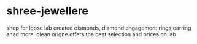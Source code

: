 # shree-jewellere
shop for loose lab created dismonds, diamond engagement rings,earring anad more. clean origne offers the best selection and prices on lab
